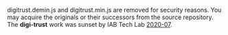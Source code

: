 digitrust.demin.js and digitrust.min.js are removed for security reasons.
You may acquire the originals or their successors from the source repository.
The <b>digi-trust</b> work was sunset by IAB Tech Lab [2020-07](https://iabtechlab.com/blog/digitrust-the-final-chapter/).
